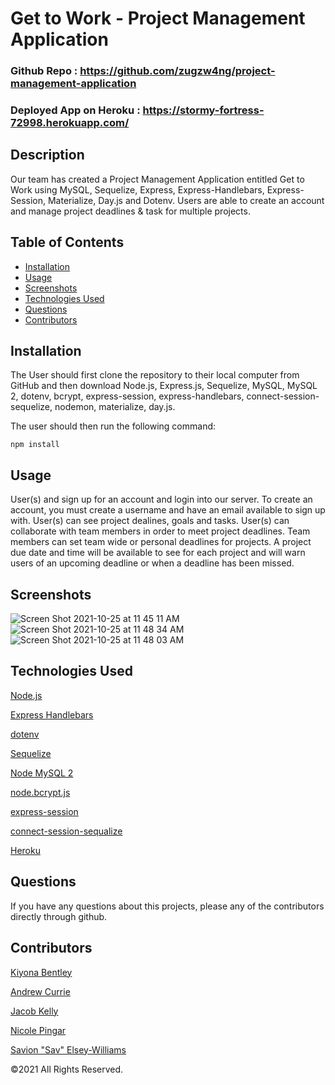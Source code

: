 # Get to Work - Project Management Application

### Github Repo : https://github.com/zugzw4ng/project-management-application

### Deployed App on Heroku : https://stormy-fortress-72998.herokuapp.com/

## Description 

Our team has created a Project Management Application entitled Get to Work using MySQL, Sequelize, Express, Express-Handlebars, Express-Session, Materialize, Day.js and Dotenv. Users are able to create an account and manage project deadlines & task for multiple projects. 

## Table of Contents
* [Installation](#installation)
* [Usage](#usage)
* [Screenshots](#screenshots)
* [Technologies Used](#technologiesused)
* [Questions](#questions) 
* [Contributors](#contributors)

## Installation

The User should first clone the repository to their local computer from GitHub and then download  Node.js, Express.js, Sequelize, MySQL, MySQL 2, dotenv, bcrypt, express-session, express-handlebars, connect-session-sequelize, nodemon, materialize, day.js. 

  The user should then run the following command:

`npm install`


## Usage
                              
User(s) and sign up for an account and login into our server.
To create an account, you must create a username and have an email available to sign up with.
User(s) can see project dealines, goals and tasks.
User(s) can collaborate with team members in order to meet project deadlines.
Team members can set team wide or personal deadlines for projects. A project due date and time will be available to see for each project and will warn users of an upcoming deadline or when a deadline has been missed.

## Screenshots
![Screen Shot 2021-10-25 at 11 45 11 AM](https://user-images.githubusercontent.com/88289885/138728538-7e99d154-f1d1-42e4-a830-7bc4ba8b4fcc.png)
![Screen Shot 2021-10-25 at 11 48 34 AM](https://user-images.githubusercontent.com/88289885/138728533-c78de5f6-d276-461d-a60d-9c5aa8ff9c55.png)
![Screen Shot 2021-10-25 at 11 48 03 AM](https://user-images.githubusercontent.com/88289885/138728535-fe759438-9f23-4ee7-9610-d16402a4bbd0.png)



## Technologies Used
<p><a href="https://nodejs.org/">Node.js</a></p>
<p><a href="https://www.npmjs.com/package/express-handlebars">Express Handlebars</a></p>
<p><a href="https://www.npmjs.com/package/dotenv">dotenv</a></p>
<p><a href="https://www.npmjs.com/package/sequelize">Sequelize</a></p>
<p><a href="https://www.npmjs.com/package/mysql2">Node MySQL 2</a></p>
<p><a href="https://www.npmjs.com/package/bcrypt">node.bcrypt.js</a></p>
<p><a href="https://www.npmjs.com/package/express-session">express-session</a></p>
<p><a href="https://www.npmjs.com/package/connect-session-sequelize">connect-session-sequalize</a></p>
<p><a href="https://www.heroku.com/">Heroku</a></p>

## Questions
If you have any questions about this projects, please any of the contributors directly through github.

## Contributors
[Kiyona Bentley](https://github.com/Kbentley8)

[Andrew Currie](https://github.com/curriecoder)

[Jacob Kelly](https://github.com/zugzw4ng)

[Nicole Pingar](https://github.com/nicolepingar)

[Savion "Sav" Elsey-Williams](https://github.com/Sav2234)



©2021 All Rights Reserved.
